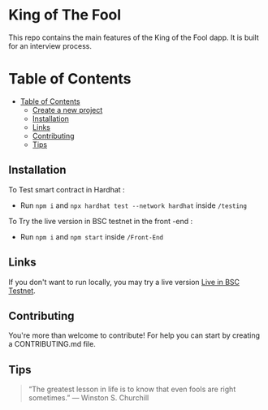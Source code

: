 # King of The Fool

This repo contains the main features of the King of the Fool dapp.
It is built for an interview process.

# Table of Contents

- [Table of Contents](#table-of-contents)
  - [Create a new project](#Create-a-new-project)
  - [Installation](#Installation)
  - [Links](#Links)
  - [Contributing](#Contributing)
  - [Tips](#Tips)


## Installation

To Test smart contract in Hardhat :

- Run `npm i` and `npx hardhat test --network hardhat`
  inside `/testing` <br/>

To Try the live version in BSC testnet in the front -end :<br/>

- Run `npm i` and `npm start` inside `/Front-End`

## Links

If you don't want to run locally, you may try a live version [Live in BSC Testnet](https://main--spectacular-rolypoly-086e84.netlify.app/).

## Contributing

You're more than welcome to contribute! For help you can start by creating a CONTRIBUTING.md file.

## Tips

> “The greatest lesson in life is to know that even fools are right sometimes.”
> ― Winston S. Churchill
